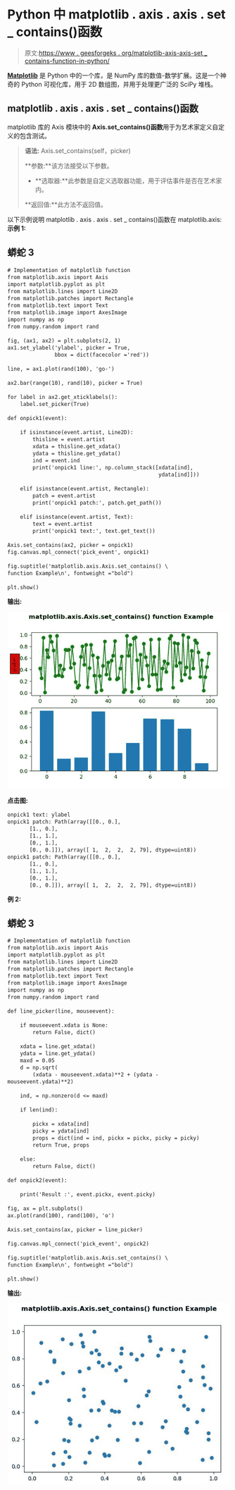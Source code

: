 # Python 中 matplotlib . axis . axis . set _ contains()函数

> 原文:[https://www . geesforgeks . org/matplotlib-axis-axis-set _ contains-function-in-python/](https://www.geeksforgeeks.org/matplotlib-axis-axis-set_contains-function-in-python/)

[**Matplotlib**](https://www.geeksforgeeks.org/python-introduction-matplotlib/) 是 Python 中的一个库，是 NumPy 库的数值-数学扩展。这是一个神奇的 Python 可视化库，用于 2D 数组图，并用于处理更广泛的 SciPy 堆栈。

## matplotlib . axis . axis . set _ contains()函数

matplotlib 库的 Axis 模块中的 **Axis.set_contains()函数**用于为艺术家定义自定义的包含测试。

> **语法:** Axis.set_contains(self，picker)
> 
> **参数:**该方法接受以下参数。
> 
> *   **选取器:**此参数是自定义选取器功能，用于评估事件是否在艺术家内。
> 
> **返回值:**此方法不返回值。

以下示例说明 matplotlib . axis . axis . set _ contains()函数在 matplotlib.axis:
**示例 1:**

## 蟒蛇 3

```
# Implementation of matplotlib function
from matplotlib.axis import Axis
import matplotlib.pyplot as plt  
from matplotlib.lines import Line2D  
from matplotlib.patches import Rectangle  
from matplotlib.text import Text  
from matplotlib.image import AxesImage  
import numpy as np  
from numpy.random import rand  

fig, (ax1, ax2) = plt.subplots(2, 1)  
ax1.set_ylabel('ylabel', picker = True,  
               bbox = dict(facecolor ='red'))  

line, = ax1.plot(rand(100), 'go-')  

ax2.bar(range(10), rand(10), picker = True)  

for label in ax2.get_xticklabels():   
    label.set_picker(True)  

def onpick1(event):  

    if isinstance(event.artist, Line2D):  
        thisline = event.artist  
        xdata = thisline.get_xdata()  
        ydata = thisline.get_ydata()  
        ind = event.ind  
        print('onpick1 line:', np.column_stack([xdata[ind],  
                                                ydata[ind]]))  

    elif isinstance(event.artist, Rectangle):  
        patch = event.artist  
        print('onpick1 patch:', patch.get_path())  

    elif isinstance(event.artist, Text):  
        text = event.artist  
        print('onpick1 text:', text.get_text())  

Axis.set_contains(ax2, picker = onpick1) 
fig.canvas.mpl_connect('pick_event', onpick1)

fig.suptitle('matplotlib.axis.Axis.set_contains() \
function Example\n', fontweight ="bold")  

plt.show() 
```

**输出:**

![](img/a8a3c7473ff5568076bf7f702302dce1.png)

**点击图:**

```
onpick1 text: ylabel
onpick1 patch: Path(array([[0., 0.],
       [1., 0.],
       [1., 1.],
       [0., 1.],
       [0., 0.]]), array([ 1,  2,  2,  2, 79], dtype=uint8))
onpick1 patch: Path(array([[0., 0.],
       [1., 0.],
       [1., 1.],
       [0., 1.],
       [0., 0.]]), array([ 1,  2,  2,  2, 79], dtype=uint8))

```

**例 2:**

## 蟒蛇 3

```
# Implementation of matplotlib function
from matplotlib.axis import Axis
import matplotlib.pyplot as plt  
from matplotlib.lines import Line2D  
from matplotlib.patches import Rectangle  
from matplotlib.text import Text  
from matplotlib.image import AxesImage  
import numpy as np  
from numpy.random import rand  

def line_picker(line, mouseevent):  

    if mouseevent.xdata is None:  
        return False, dict()  

    xdata = line.get_xdata()  
    ydata = line.get_ydata()  
    maxd = 0.05
    d = np.sqrt(  
        (xdata - mouseevent.xdata)**2 + (ydata - mouseevent.ydata)**2)  

    ind, = np.nonzero(d <= maxd)  

    if len(ind):  

        pickx = xdata[ind]  
        picky = ydata[ind]  
        props = dict(ind = ind, pickx = pickx, picky = picky)  
        return True, props  

    else:  
        return False, dict()  

def onpick2(event):  

    print('Result :', event.pickx, event.picky)  

fig, ax = plt.subplots()  
ax.plot(rand(100), rand(100), 'o')  

Axis.set_contains(ax, picker = line_picker) 

fig.canvas.mpl_connect('pick_event', onpick2) 

fig.suptitle('matplotlib.axis.Axis.set_contains() \
function Example\n', fontweight ="bold")  

plt.show() 
```

**输出:**

![](img/60066091765ac7c439598d73d150b91a.png)